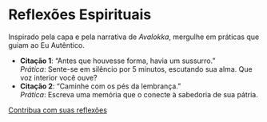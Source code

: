 # Reflexões Espirituais

Inspirado pela capa e pela narrativa de *Avalokka*, mergulhe em práticas que guiam ao Eu Autêntico.

- **Citação 1**: “Antes que houvesse forma, havia um sussurro.”  
  *Prática*: Sente-se em silêncio por 5 minutos, escutando sua alma. Que voz interior você ouve?
- **Citação 2**: “Caminhe com os pés da lembrança.”  
  *Prática*: Escreva uma memória que o conecte à sabedoria de sua pátria.

[Contribua com suas reflexões](#discussoes)
